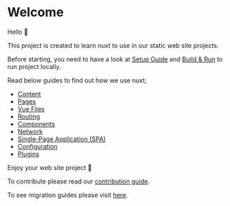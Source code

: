 # Welcome

Hello 👋

This project is created to learn nuxt to use in our static web site projects.

Before starting, you need to have a look at [Setup Guide](setup-guide.md) and
[Build & Run](build-and-run.md) to run project locally.

Read below guides to find out how we use nuxt;

- [Content](content.md)
- [Pages](pages.md)
- [Vue Files](vue-files.md)
- [Routing](routing.md)
- [Components](components.md)
- [Network](network.md)
- [Single-Page Application (SPA)](spa.md)
- [Configuration](configuration.md)
- [Plugins](plugins.md)

Enjoy your web site project 🤗

To contribute please read our [contribution guide](CONTRIBUTING.md).

To see migration guides please visit [here](migrations.md).
